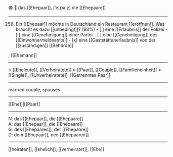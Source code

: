 🟢 👫 das [[Ehepaar]], [ˈeːˌpaːɐ̯]
die [[Ehepaare]]

---
256. Ein [[Ehepaar]] möchte in Deutschland ein Restaurant [[eröffnen]]. Was braucht es dazu [[unbedingt]]? (93%)
	- [ ] eine [[Erlaubnis]] der Polizei
	- [ ] eine [[Genehmigung]] einer Partei
	- [ ] eine [[Genehmigung]] des [[Einwohnermeldeamts]]
	- [x] eine [[Gaststättenerlaubnis]] von der [[zuständigen]] [[Behörde]]

, [[Ehemann]]

---
= [[Eheleute]], [[Verheiratete]]
≈ [[Paar]], [[Couple]], [[Familieneinheit]]
≠ [[Single]], [[Unverheiratete]], [[Getrenntes Paar]]

---
married couple, spouses

---
[[Ehe]]|[[Paar]]

---
N: das [[Ehepaar]], die [[Ehepaare]]  
A: das [[Ehepaar]], die [[Ehepaare]]  
G: des [[Ehepaares]], der [[Ehepaare]]  
D: dem [[Ehepaar]], den [[Ehepaaren]]  

---
[[heiraten]], [[ehelich]], [[verheiratet]], [[Ehe]]
